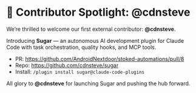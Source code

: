 # 🎉 Contributor Spotlight: @cdnsteve

We’re thrilled to welcome our first external contributor: **@cdnsteve**.

Introducing **Sugar** — an autonomous AI development plugin for Claude Code with task orchestration, quality hooks, and MCP tools.

- PR: https://github.com/AndroidNextdoor/stoked-automations/pull/8
- Repo: https://github.com/cdnsteve/sugar
- Install: `/plugin install sugar@claude-code-plugins`

All glory to **@cdnsteve** for launching Sugar and pushing the hub forward.
